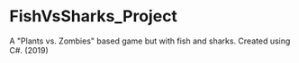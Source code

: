 # FishVsSharks_Project
A "Plants vs. Zombies" based game but with fish and sharks. Created using C#. (2019)
